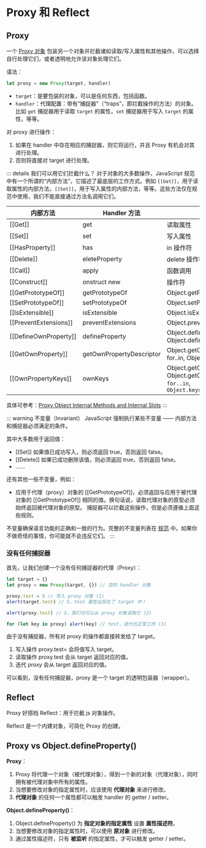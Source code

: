 # Proxy 和 Reflect

## Proxy

一个 [Proxy 对象](https://developer.mozilla.org/zh-CN/docs/Web/JavaScript/Reference/Global_Objects/Proxy) 包装另一个对象并拦截诸如读取/写入属性和其他操作，可以选择自行处理它们，或者透明地允许该对象处理它们。

语法：

```js
let proxy = new Proxy(target, handler)
```

- `target`：是要包装的对象，可以是任何东西，包括函数。
- `handler`：代理配置：带有“捕捉器”（“traps”，即拦截操作的方法）的对象。比如 `get` 捕捉器用于读取 `target` 的属性，`set` 捕捉器用于写入 `target` 的属性，等等。

对 proxy 进行操作：

1. 如果在 handler 中存在相应的捕捉器，则它将运行，并且 Proxy 有机会对其进行处理。
2. 否则将直接对 target 进行处理。

::: details 我们可以用它们拦截什么？
对于对象的大多数操作，JavaScript 规范中有一个所谓的“内部方法”，它描述了最底层的工作方式。例如 `[[Get]]`，用于读取属性的内部方法，`[[Set]]`，用于写入属性的内部方法，等等。这些方法仅在规范中使用，我们不能直接通过方法名调用它们。

| 内部方法              | Handler 方法             | 何时触发                                                                                      |
| --------------------- | ------------------------ | --------------------------------------------------------------------------------------------- |
| [[Get]]               | get                      | 读取属性                                                                                      |
| [[Set]]               | set                      | 写入属性                                                                                      |
| [[HasProperty]]       | has                      | in 操作符                                                                                     |
| [[Delete]]            | eleteProperty            | delete 操作符                                                                                 |
| [[Call]]              | apply                    | 函数调用                                                                                      |
| [[Construct]]         | onstruct new             | 操作符                                                                                        |
| [[GetPrototypeOf]]    | getPrototypeOf           | Object.getPrototypeOf                                                                         |
| [[SetPrototypeOf]]    | setPrototypeOf           | Object.setPrototypeOf                                                                         |
| [[IsExtensible]]      | isExtensible             | Object.isExtensible                                                                           |
| [[PreventExtensions]] | preventExtensions        | Object.preventExtensions                                                                      |
| [[DefineOwnProperty]] | defineProperty           | Object.defineProperty, Object.defineProperties                                                |
| [[GetOwnProperty]]    | getOwnPropertyDescriptor | Object.getOwnPropertyDescriptor, for..in, Object.keys/values/entries                          |
| [[OwnPropertyKeys]]   | ownKeys                  | Object.getOwnPropertyNames, Object.getOwnPropertySymbols, `for..in`, `Object.keys/values/entries` |

具体可参考：[Proxy Object Internal Methods and Internal Slots](https://tc39.es/ecma262/#sec-proxy-object-internal-methods-and-internal-slots)
:::

::: warning 不变量（Invariant）
JavaScript 强制执行某些不变量 —— 内部方法和捕捉器必须满足的条件。

其中大多数用于返回值：

- [[Set]] 如果值已成功写入，则必须返回 true，否则返回 false。
- [[Delete]] 如果已成功删除该值，则必须返回 true，否则返回 false。
- ……

还有其他一些不变量，例如：

- 应用于代理（proxy）对象的 [[GetPrototypeOf]]，必须返回与应用于被代理对象的 [[GetPrototypeOf]] 相同的值。换句话说，读取代理对象的原型必须始终返回被代理对象的原型。
捕捉器可以拦截这些操作，但是必须遵循上面这些规则。

不变量确保语言功能的正确和一致的行为。完整的不变量列表在 [规范](https://tc39.es/ecma262/#sec-proxy-object-internal-methods-and-internal-slots) 中。如果你不做奇怪的事情，你可能就不会违反它们。
:::

### 没有任何捕捉器

首先，让我们创建一个没有任何捕捉器的代理（Proxy）：

```js
let target = {}
let proxy = new Proxy(target, {}) // 空的 handler 对象

proxy.test = 5 // 写入 proxy 对象 (1)
alert(target.test) // 5，test 属性出现在了 target 中！

alert(proxy.test) // 5，我们也可以从 proxy 对象读取它 (2)

for (let key in proxy) alert(key) // test，迭代也正常工作 (3)
```

由于没有捕捉器，所有对 proxy 的操作都直接转发给了 target。

1. 写入操作 proxy.test= 会将值写入 target。
2. 读取操作 proxy.test 会从 target 返回对应的值。
3. 迭代 proxy 会从 target 返回对应的值。

可以看到，没有任何捕捉器，proxy 是一个 target 的透明包装器（wrapper）。

## Reflect

Proxy 好搭档 Reflect：用于拦截 js 对象操作。

Reflect 是一个内建对象，可简化 Proxy 的创建。

## Proxy vs Object.defineProperty()

**Proxy**：

1. Proxy 将代理一个对象（被代理对象），得到一个新的对象（代理对象），同时拥有被代理对象中所有的属性。
2. 当想要修改对象的指定属性时，应该使用 **代理对象** 来进行修改。
3. **代理对象** 的任何一个属性都可以触发 handler 的 getter / setter。

**Object.defineProperty()**：

1. Object.defineProperty() 为 **指定对象的指定属性** 设置 **属性描述符**。
2. 当想要修改对象的指定属性时，可以使用 **原对象** 进行修改。
3. 通过属性描述符，只有 **被监听** 的指定属性，才可以触发 getter / setter。
